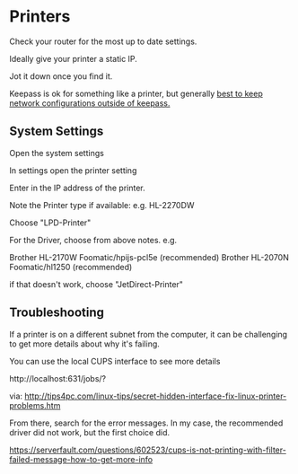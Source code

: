 # Printers

Check your router for the most up to date settings.

Ideally give your printer a static IP.

Jot it down once you find it. 

Keepass is ok for something like a printer, but generally [best to keep network configurations outside of keepass.](network.md)

## System Settings

Open the system settings

In settings open the printer setting 

Enter in the IP address of the printer.


Note the Printer type if available: e.g. HL-2270DW

Choose "LPD-Printer"

For the Driver, choose from above notes. e.g.

Brother HL-2170W Foomatic/hpijs-pcl5e (recommended)
Brother HL-2070N Foomatic/hl1250 (recommended)


if that doesn't work, choose "JetDirect-Printer"

## Troubleshooting

If a printer is on a different subnet from the computer, it can be challenging to get more details about why it's failing. 

You can use the local CUPS interface to see more details

http://localhost:631/jobs/?

via: 
http://tips4pc.com/linux-tips/secret-hidden-interface-fix-linux-printer-problems.htm

From there, search for the error messages. In my case, the recommended driver did not work, but the first choice did. 

https://serverfault.com/questions/602523/cups-is-not-printing-with-filter-failed-message-how-to-get-more-info

